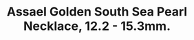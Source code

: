 ---
title: 'Assael Golden South Sea Pearl Necklace, 12.2 - 15.3mm.'
description: 'A timeless silhouette, this necklace of 29 graduated Golden South Sea Cultured Pearls is finished with a Pave Diamond clasp - perfection from all angles.'
specs: 12.2 - 15.3mm South Sea Natural Color Cultured Pearls with 18K Yellow Gold and Pave Diamond Clasp.
images:
  - image_path: /uploads/assael-golden-south-sea-pearl-necklace-122-153mm.png
_category:
order_number: 18
categories:
  - necklaces
---